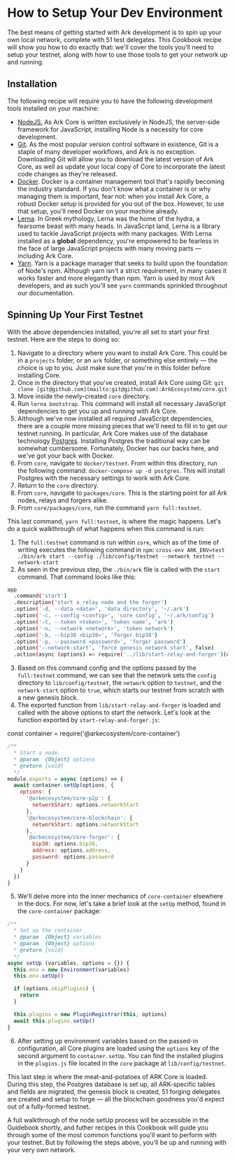 # How to Setup Your Dev Environment

The best means of getting started with Ark development is to spin up your own local network, complete with 51 test delegates. This Cookbook recipe will show you how to do exactly that: we'll cover the tools you'll need to setup your testnet, along with how to use those tools to get your network up and running.

## Installation

The following recipe will require you to have the following development tools installed on your machine:

- [NodeJS.](https://nodejs.org/en/) As Ark Core is written exclusively in NodeJS, the server-side framework for JavaScript, installing Node is a necessity for core development.
- [Git](https://git-scm.com/). As the most popular version control software in existence, Git is a staple of many developer workflows, and Ark is no exception. Downloading Git will allow you to download  the latest version of Ark Core, as well as update your local copy of Core to incorporate the latest code changes as they're released.
- [Docker](https://www.docker.com/). Docker is a container management tool that's rapidly becoming the industry standard. If you don't know what a container is or why managing them is important, fear not: when you install Ark Core, a robust Docker setup is provided for you out of the box. However, to use that setup, you'll need Docker on your machine already.
- [Lerna](https://lernajs.io/). In Greek mythology, Lerna was the home of the hydra, a fearsome beast with many heads. In JavaScript land, Lerna is a library used to tackle JavaScript projects with many packages. With Lerna installed as a **global** dependency, you're empowered to be fearless in the face of large JavaScript projects with many moving parts — including Ark Core.
- [Yarn](https://yarnpkg.com/en/). Yarn is a package manager that seeks to build upon the foundation of Node's npm. Although yarn isn't a strict requirement, in many cases it works faster and more elegantly than npm. Yarn is used by most Ark developers, and as such you'll see `yarn` commands sprinkled throughout our documentation.

## Spinning Up Your First Testnet

With the above dependencies installed, you're all set to start your first testnet. Here are the steps to doing so:

1. Navigate to a directory where you want to install Ark Core. This could be in a `projects` folder, or an `ark` folder, or something else entirely — the choice is up to you. Just make sure that you're in this folder before installing Core.
2. Once in the directory that you've created, install Ark Core using Git: `git clone [git@github.com](mailto:git@github.com):ArkEcosystem/core.git`
3. Move inside the newly-created `core` directory.
4. Run `lerna bootstrap`. This command will install all necessary JavaScript dependencies to get you up and running with Ark Core. 
5. Although we've now installed all required JavaScript dependencies, there are a couple more missing pieces that we'll need to fill in to get our testnet running. In particular, Ark Core makes use of the database technology [Postgres](https://www.postgresql.org/). Installing Postgres the traditional way can be somewhat cumbersome. Fortunately, Docker has our backs here, and we've got your back with Docker.
6. From `core`, navigate to `docker/testnet`.  From within this directory, run the following command: `docker-compose up -d postgres`. This will install Postgres with the necessary settings to work with Ark Core.
7. Return to the `core` directory. 
8. From `core`, navigate to `packages/core`. This is the starting point for all Ark nodes, relays and forgers alike. 
9. From `core/packages/core`, run the command `yarn full:testnet`. 

This last command, `yarn full:testnet`, is where the magic happens. Let's do a quick walkthrough of what happens when this command is run:

1. The `full:testnet` command is run within `core`, which as of the time of writing executes the following command in `npm`: `cross-env ARK_ENV=test ./bin/ark start --config ./lib/config/testnet --network testnet --network-start`
2. As seen in the previous step, the `./bin/ark` file is called with the `start` command. That command looks like this:
```sh
app
  .command('start')
  .description('start a relay node and the forger')
  .option('-d, --data <data>', 'data directory', '~/.ark')
  .option('-c, --config <config>', 'core config', '~/.ark/config')
  .option('-t, --token <token>', 'token name', 'ark')
  .option('-n, --network <network>', 'token network')
  .option('-b, --bip38 <bip38>', 'forger bip38')
  .option('-p, --password <password>', 'forger password')
  .option('--network-start', 'force genesis network start', false)
  .action(async (options) => require('../lib/start-relay-and-forger')(options))
```

3. Based on this command config and the options passed by the `full:testnet` command, we can see that the network sets the `config` directory to `lib/config/testnet`, the `network` option to `testnet`, and the `network-start` option to `true`, which starts our testnet from scratch with a new genesis block.
4. The exported function from `lib/start-relay-and-forger` is loaded and called with the above options to start the network. Let's look at the function exported by `start-relay-and-forger.js`:

const container = require('@arkecosystem/core-container')

```js
/**
  * Start a node.
  * @param  {Object} options
  * @return {void}
  */
module.exports = async (options) => {
  await container.setUp(options, {
    options: {
      '@arkecosystem/core-p2p': {
        networkStart: options.networkStart
      },
      '@arkecosystem/core-blockchain': {
        networkStart: options.networkStart
      },
      '@arkecosystem/core-forger': {
        bip38: options.bip38,
        address: options.address,
        password: options.password
      }
    }
  })
}
```
5. We'll delve more into the inner mechanics of `core-container` elsewhere in the docs. For now, let's take a brief look at the `setUp` method, found in the `core-container` package:
```js
/**
  * Set up the container.
  * @param  {Object} variables
  * @param  {Object} options
  * @return {void}
  */
async setUp (variables, options = {}) {
  this.env = new Environment(variables)
  this.env.setUp()

  if (options.skipPlugins) {
    return
  }

  this.plugins = new PluginRegistrar(this, options)
  await this.plugins.setUp()
}
```
6. After setting up environment variables based on the passed-in configuration, all Core plugins are loaded using the `options` key of the second argument to `container.setUp`. You can find the installed plugins in the `plugins.js` file located in the `core` package at `lib/config/testnet`. 

This last step is where the meat-and-potatoes of ARK Core is loaded. During this step, the Postgres database is set up, all ARK-specific tables and fields are migrated, the genesis block is created, 51 forging delegates are created and setup to forge — all the blockchain goodness you'd expect out of a fully-formed testnet.

A full walkthrough of the node setUp process will be accessible in the Guidebook shortly, and futher recipes in this Cookbook will guide you through some of the most common functions you'll want to perform with your testnet. But by following the steps above, you'll be up and running with your very own network.
